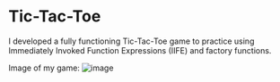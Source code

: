 # Tic-Tac-Toe

I developed a fully functioning Tic-Tac-Toe game to practice using Immediately Invoked Function Expressions (IIFE) and factory functions.

Image of my game:
![image](https://github.com/K3nnneth/Tic-Tac-Toe/assets/80609596/417b38a3-0517-4cf2-92eb-8934dc0b8729)
